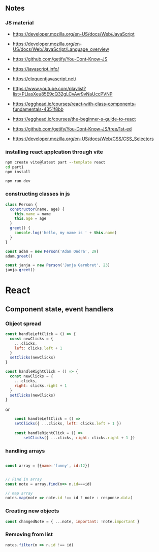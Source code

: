 ## Notes

### JS material 
- https://developer.mozilla.org/en-US/docs/Web/JavaScript
- https://developer.mozilla.org/en-US/docs/Web/JavaScript/Language_overview
- https://github.com/getify/You-Dont-Know-JS
- https://javascript.info/
- https://eloquentjavascript.net/
- https://www.youtube.com/playlist?list=PLlasXeu85E9cQ32gLCvAvr9vNaUccPVNP
- https://egghead.io/courses/react-with-class-components-fundamentals-4351f8bb
- https://egghead.io/courses/the-beginner-s-guide-to-react
- https://github.com/getify/You-Dont-Know-JS/tree/1st-ed

- https://developer.mozilla.org/en-US/docs/Web/CSS/CSS_Selectors 

### installing react applcation through vite 

```cmd
npm create vite@latest part --template react
cd part1
npm install
```

```cmd
npm run dev 
```

### constructing classes in js

```js
class Person {
  constructor(name, age) {
    this.name = name
    this.age = age
  }
  greet() {
    console.log('hello, my name is ' + this.name)
  }
}

const adam = new Person('Adam Ondra', 29)
adam.greet()

const janja = new Person('Janja Garnbret', 23)
janja.greet()
```


# React 

## Component state, event handlers

### Object spread 
```js
const handleLeftClick = () => {
  const newClicks = { 
    ...clicks, 
    left: clicks.left + 1 
  }
  setClicks(newClicks)
}

const handleRightClick = () => {
  const newClicks = { 
    ...clicks, 
    right: clicks.right + 1 
  }
  setClicks(newClicks)
}
```

or 

```js
    const handleLeftClick = () =>
    setClicks({ ...clicks, left: clicks.left + 1 })
  
    const handleRightClick = () =>
        setClicks({ ...clicks, right: clicks.right + 1 })
```

### handling arrays 

```js

const array = [{name:'funny', id:12}]


// Find in array 
const note = array.find(n=> n.id===id)

// map array 
notes.map(note => note.id !== id ? note : response.data)
```

### Creating new objects 

```js
const changedNote = { ...note, important: !note.important }
```

### Removing from list 

```js
notes.filter(n => n.id !== id)
```